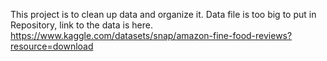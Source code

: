 This project is to clean up data and organize it. Data file is too big to put in Repository, link to the data is here. https://www.kaggle.com/datasets/snap/amazon-fine-food-reviews?resource=download 
